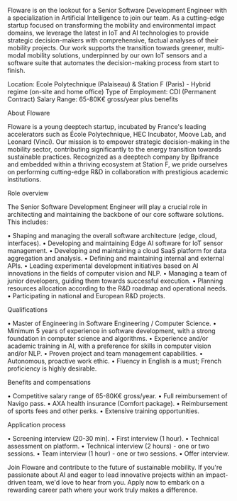 Floware is on the lookout for a Senior Software Development Engineer with a specialization in Artificial Intelligence to join our team. As a cutting-edge startup focused on transforming the mobility and environmental impact domains, we leverage the latest in IoT and AI technologies to provide strategic decision-makers with comprehensive, factual analyses of their mobility projects. Our work supports the transition towards greener, multi-modal mobility solutions, underpinned by our own IoT sensors and a software suite that automates the decision-making process from start to finish.


Location: Ecole Polytechnique (Palaiseau) & Station F (Paris) - Hybrid regime (on-site and home office)
Type of Employment: CDI (Permanent Contract)
Salary Range: 65-80K€ gross/year plus benefits


About Floware

Floware is a young deeptech startup, incubated by France's leading accelerators such as École Polytechnique, HEC Incubator, Moove Lab, and Leonard (Vinci). Our mission is to empower strategic decision-making in the mobility sector, contributing significantly to the energy transition towards sustainable practices. Recognized as a deeptech company by Bpifrance and embedded within a thriving ecosystem at Station F, we pride ourselves on performing cutting-edge R&D in collaboration with prestigious academic institutions.


Role overview

The Senior Software Development Engineer will play a crucial role in architecting and maintaining the backbone of our core software solutions. This includes:


• Shaping and managing the overall software architecture (edge, cloud, interfaces).
• Developing and maintaining Edge AI software for IoT sensor management.
• Developing and maintaining a cloud SaaS platform for data aggregation and analysis.
• Defining and maintaining internal and external APIs.
• Leading experimental development initiatives based on AI innovations in the fields of computer vision and NLP.
• Managing a team of junior developers, guiding them towards successful execution.
• Planning resources allocation according to the R&D roadmap and operational needs.
• Participating in national and European R&D projects.


Qualifications

• Master of Engineering in Software Engineering / Computer Science.
• Minimum 5 years of experience in software development, with a strong foundation in computer science and algorithms.
• Experience and/or academic training in AI, with a preference for skills in computer vision and/or NLP.
• Proven project and team management capabilities.
• Autonomous, proactive work ethic.
• Fluency in English is a must; French proficiency is highly desirable.


Benefits and compensations

• Competitive salary range of 65-80K€ gross/year.
• Full reimbursement of Navigo pass.
• AXA health insurance (Comfort package).
• Reimbursement of sports fees and other perks.
• Extensive training opportunities.


Application process

• Screening interview (20-30 min).
• First interview (1 hour).
• Technical assessment on platform.
• Technical interview (2 hours) - one or two sessions.
• Team interview (1 hour) - one or two sessions.
• Offer interview.


Join Floware and contribute to the future of sustainable mobility. If you're passionate about AI and eager to lead innovative projects within an impact-driven team, we'd love to hear from you. Apply now to embark on a rewarding career path where your work truly makes a difference.